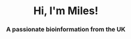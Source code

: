 <h1 align="center">Hi, I'm Miles!</h1>
<h3 align="center">A passionate bioinformation from the UK</h3>


<p1>
